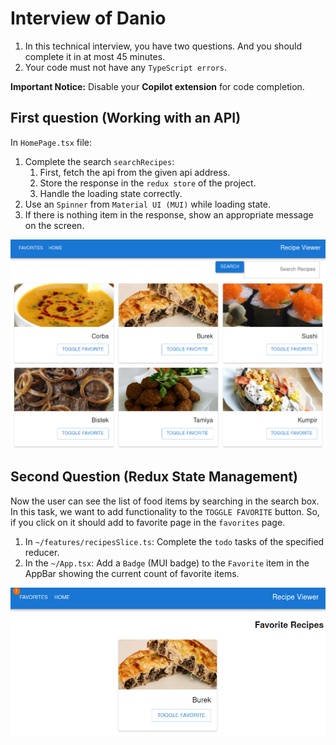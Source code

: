 # Interview of Danio

1. In this technical interview, you have two questions. 
And you should complete it in at most 45 minutes.
2. Your code must not have any `TypeScript errors`.

**Important Notice:** Disable your **Copilot extension** for code completion.

## First question (Working with an API)
In `HomePage.tsx` file:
1. Complete the search `searchRecipes`:
   1. First, fetch the api from the given api address.
   2. Store the response in the `redux store` of the project.
   3. Handle the loading state correctly.
2. Use an `Spinner` from `Material UI (MUI)` while loading state.
3. If there is nothing item in the response, show an appropriate message on the screen.

![Result Image](https://github.com/Iran-110/danio-interview1403/blob/main/public/recipe-list-image.png?raw=true)


## Second Question (Redux State Management)
Now the user can see the list of food items by searching in the search box.
In this task, we want to add functionality to the `TOGGLE FAVORITE` button.
So, if you click on it should add to favorite page in the `favorites` page.

1. In `~/features/recipesSlice.ts`: Complete the `todo` tasks of the specified reducer.
2. In the `~/App.tsx`: Add a `Badge` (MUI badge) to the `Favorite` item in the AppBar showing the current count of favorite items.

![Result Image](https://github.com/Iran-110/danio-interview1403/blob/main/public/favorite-image.png?raw=true)